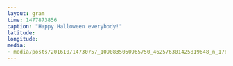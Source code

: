 ```yaml
---
layout: gram
time: 1477873856
caption: "Happy Halloween everybody!"
latitude: 
longitude: 
media:
- media/posts/201610/14730757_1090835050965750_462576301425819648_n_17854733875105422.jpg
---
```

